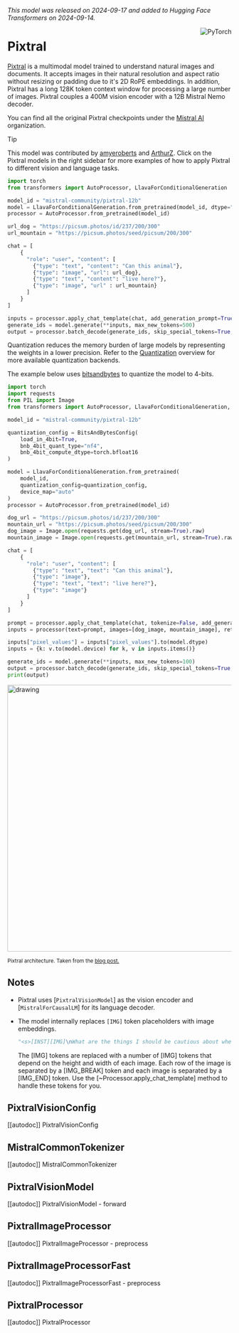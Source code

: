 <!--Copyright 2024 The HuggingFace Team. All rights reserved.

Licensed under the Apache License, Version 2.0 (the "License"); you may not use this file except in compliance with
the License. You may obtain a copy of the License at

http://www.apache.org/licenses/LICENSE-2.0

Unless required by applicable law or agreed to in writing, software distributed under the License is distributed on
an "AS IS" BASIS, WITHOUT WARRANTIES OR CONDITIONS OF ANY KIND, either express or implied. See the License for the
specific language governing permissions and limitations under the License.

⚠️ Note that this file is in Markdown but contain specific syntax for our doc-builder (similar to MDX) that may not be
rendered properly in your Markdown viewer.

-->
*This model was released on 2024-09-17 and added to Hugging Face Transformers on 2024-09-14.*


<div style="float: right;">
    <div class="flex flex-wrap space-x-1">
        <img alt="PyTorch" src="https://img.shields.io/badge/PyTorch-DE3412?style=flat&logo=pytorch&logoColor=white">
    </div>
</div>

# Pixtral

[Pixtral](https://huggingface.co/papers/2410.07073) is a multimodal model trained to understand natural images and documents. It accepts images in their natural resolution and aspect ratio without resizing or padding due to it's 2D RoPE embeddings. In addition, Pixtral has a long 128K token context window for processing a large number of images. Pixtral couples a 400M vision encoder with a 12B Mistral Nemo decoder.

You can find all the original Pixtral checkpoints under the [Mistral AI](https://huggingface.co/mistralai/models?search=pixtral) organization.

> [!TIP]
> This model was contributed by [amyeroberts](https://huggingface.co/amyeroberts) and [ArthurZ](https://huggingface.co/ArthurZ).
> Click on the Pixtral models in the right sidebar for more examples of how to apply Pixtral to different vision and language tasks.

<hfoptions id="usage">

<hfoption id="AutoModel">

```python
import torch
from transformers import AutoProcessor, LlavaForConditionalGeneration

model_id = "mistral-community/pixtral-12b"
model = LlavaForConditionalGeneration.from_pretrained(model_id, dtype="auto", device_map="auto")
processor = AutoProcessor.from_pretrained(model_id)

url_dog = "https://picsum.photos/id/237/200/300"
url_mountain = "https://picsum.photos/seed/picsum/200/300"

chat = [
    {
      "role": "user", "content": [
        {"type": "text", "content": "Can this animal"}, 
        {"type": "image", "url": url_dog}, 
        {"type": "text", "content": "live here?"}, 
        {"type": "image", "url" : url_mountain}
      ]
    }
]

inputs = processor.apply_chat_template(chat, add_generation_prompt=True, tokenize=True, return_dict=True, return_tensors"pt").to(model.device)
generate_ids = model.generate(**inputs, max_new_tokens=500)
output = processor.batch_decode(generate_ids, skip_special_tokens=True, clean_up_tokenization_spaces=False)[0]
```

</hfoption>

</hfoptions>

Quantization reduces the memory burden of large models by representing the weights in a lower precision. Refer to the [Quantization](../quantization/overview) overview for more available quantization backends.

The example below uses [bitsandbytes](../quantization/bitsandbytes) to quantize the model to 4-bits.

```python
import torch
import requests
from PIL import Image
from transformers import AutoProcessor, LlavaForConditionalGeneration, BitsAndBytesConfig

model_id = "mistral-community/pixtral-12b"

quantization_config = BitsAndBytesConfig(
    load_in_4bit=True,
    bnb_4bit_quant_type="nf4",
    bnb_4bit_compute_dtype=torch.bfloat16
)

model = LlavaForConditionalGeneration.from_pretrained(
    model_id,
    quantization_config=quantization_config,
    device_map="auto"
)
processor = AutoProcessor.from_pretrained(model_id)

dog_url = "https://picsum.photos/id/237/200/300"
mountain_url = "https://picsum.photos/seed/picsum/200/300"
dog_image = Image.open(requests.get(dog_url, stream=True).raw)
mountain_image = Image.open(requests.get(mountain_url, stream=True).raw)

chat = [
    {
      "role": "user", "content": [
        {"type": "text", "text": "Can this animal"},
        {"type": "image"},
        {"type": "text", "text": "live here?"},
        {"type": "image"}
      ]
    }
]

prompt = processor.apply_chat_template(chat, tokenize=False, add_generation_prompt=True)
inputs = processor(text=prompt, images=[dog_image, mountain_image], return_tensors="pt")

inputs["pixel_values"] = inputs["pixel_values"].to(model.dtype)
inputs = {k: v.to(model.device) for k, v in inputs.items()}

generate_ids = model.generate(**inputs, max_new_tokens=100)
output = processor.batch_decode(generate_ids, skip_special_tokens=True, clean_up_tokenization_spaces=False)
print(output)
```

<img src="https://huggingface.co/datasets/huggingface/documentation-images/resolve/main/transformers/model_doc/pixtral_architecture.webp"
alt="drawing" width="600"/>

<small> Pixtral architecture. Taken from the <a href="https://mistral.ai/news/pixtral-12b/">blog post.</a> </small>


## Notes

- Pixtral uses [`PixtralVisionModel`] as the vision encoder and [`MistralForCausalLM`]  for its language decoder.
- The model internally replaces `[IMG]` token placeholders with image embeddings.

    ```py
    "<s>[INST][IMG]\nWhat are the things I should be cautious about when I visit this place?[/INST]"
    ```

    The [IMG] tokens are replaced with a number of [IMG] tokens that depend on the height and width of each image. Each row of the image is separated by a [IMG_BREAK] token and each image is separated by a [IMG_END] token. Use the [~Processor.apply_chat_template] method to handle these tokens for you.

## PixtralVisionConfig

[[autodoc]] PixtralVisionConfig

## MistralCommonTokenizer

[[autodoc]] MistralCommonTokenizer

## PixtralVisionModel

[[autodoc]] PixtralVisionModel
    - forward

## PixtralImageProcessor

[[autodoc]] PixtralImageProcessor
    - preprocess

## PixtralImageProcessorFast

[[autodoc]] PixtralImageProcessorFast
    - preprocess

## PixtralProcessor

[[autodoc]] PixtralProcessor
